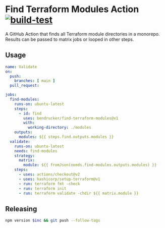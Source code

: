 # Find Terraform Modules Action [![build-test](https://github.com/bendrucker/find-terraform-modules/actions/workflows/test.yml/badge.svg)](https://github.com/bendrucker/find-terraform-modules/actions/workflows/test.yml)

A GitHub Action that finds all Terraform module directories in a monorepo. Results can be passed to matrix jobs or looped in other steps.

## Usage

```yaml
name: Validate
on:
  push:
    branches: [ main ]
  pull_request:

jobs:
  find-modules:
    runs-on: ubuntu-latest
    steps:
      - id: find
        uses: bendrucker/find-terraform-modules@v1
        with:
          working-directory: ./modules
    outputs:
      modules: ${{ steps.find.outputs.modules }}
  validate:
    runs-on: ubuntu-latest
    needs: find-modules
    strategy:
      matrix:
        module: ${{ fromJson(needs.find-modules.outputs.modules) }}
    steps:
      - uses: actions/checkout@v2
      - uses: hashicorp/setup-terraform@v1
      - run: terraform fmt -check
      - run: terraform init
      - run: terraform validate -chdir ${{ matrix.module }}
```

## Releasing

```sh
npm version $inc && git push --follow-tags
```